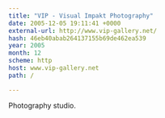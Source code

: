 ```yaml
---
title: "VIP - Visual Impakt Photography"
date: 2005-12-05 19:11:41 +0000
external-url: http://www.vip-gallery.net/
hash: 46eb40abab264137155b69de462ea539
year: 2005
month: 12
scheme: http
host: www.vip-gallery.net
path: /

---
```


Photography studio.
